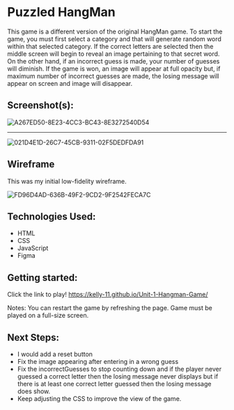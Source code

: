 # Puzzled HangMan
This game is a different version of the original HangMan game. To start the game, you must first select a category and that will generate random word within that selected category. If the correct letters are selected then the middle screen will begin to reveal an image pertaining to that secret word. On the other hand, if an incorrect guess is made, your number of guesses will diminish. If the game is won, an image will appear at full opacity but, if maximum number of incorrect guesses are made, the losing message will appear on screen and image will disappear.
## Screenshot(s):
![A267ED50-8E23-4CC3-BC43-8E3272540D54](https://user-images.githubusercontent.com/123393519/229289324-d94668af-13b0-46e2-842c-63fe39961ed5.jpeg)

***


![021D4E1D-26C7-45CB-9311-02F5DEDFDA91](https://user-images.githubusercontent.com/123393519/229289805-c38b953a-e514-4889-93ec-4a2fe4a15812.jpeg)

## Wireframe
This was my initial low-fidelity wireframe.

![FD96D4AD-636B-49F2-9CD2-9F2542FECA7C](https://user-images.githubusercontent.com/123393519/229290037-cc9cd839-4576-471e-8fed-68243685bddb.jpeg)

## Technologies Used:
- HTML
- CSS
- JavaScript
- Figma

## Getting started:
Click the link to play!
https://kelly-11.github.io/Unit-1-Hangman-Game/

Notes: You can restart the game by refreshing the page. Game must be played on a full-size screen.

## Next Steps:
- I would add a reset button 
- Fix the image appearing after entering in a wrong guess
- Fix the incorrectGuesses to stop counting down and if the player never guessed a correct letter then the losing message never displays but if there is at least one correct letter guessed then the losing message does show.
- Keep adjusting the CSS to improve the view of the game.

